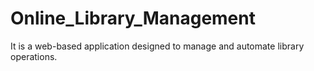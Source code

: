 # Online_Library_Management

It is a web-based application designed to manage and automate library operations.
